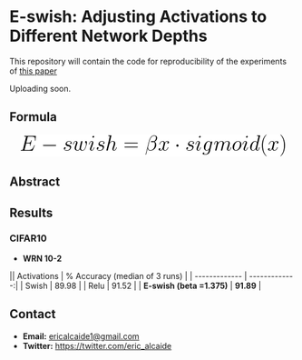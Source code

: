 # E-swish: Adjusting Activations to Different Network Depths
This repository will contain the code for reproducibility of the experiments of [this paper](https://arxiv.org/abs/1801.07145v1)

Uploading soon.

## Formula
<div style="text-align:center"><img src ="e_swish.PNG" /></div>

## Abstract

<p align="justify">
	
</p>

## Results

### CIFAR10

* **WRN 10-2**

|| Activations      		| % Accuracy (median of 3 runs) |
| -------------    			| -------------:|
| Swish            			| 89.98         |
| Relu             			| 91.52         |
| **E-swish (beta =1.375)** | **91.89**     |


## Contact

* **Email:** ericalcaide1@gmail.com
* **Twitter:** https://twitter.com/eric_alcaide